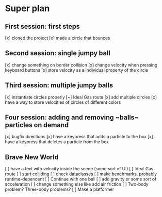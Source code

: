 # Super plan

## First session: first steps

[x] cloned the project
[x] made a circle that bounces

## Second session: single jumpy ball

[x] change something on border collision
[x] change velocity when pressing keyboard buttons
[x] store velocity as a individual property of the circle

## Third session: multiple jumpy balls

[x] instantiate circles properly
[~] Ideal Gas route
    [x] add multiple circles
    [x] have a way to store velocities of circles of different colors

## Four session: adding and removing ~balls~ particles on demand

[x] bugfix directions
[x] have a keypress that adds a particle to the box
[x] have a keypress that deletes a particle from the box


## Brave New World

[ ] have a text with velocity inside the scene (some sort of UI)
[ ] Ideal Gas route
    [ ] start colliding
    [ ] check dataclasses
    [ ] make benchmarks, probably runtime-dependent
[ ] Continue with one ball
    [ ] add gravity or some sort of acceleration
    [ ] change something else like add air friction
[ ] Two-body problem? Three-body problems?
[ ] Make a platformer
